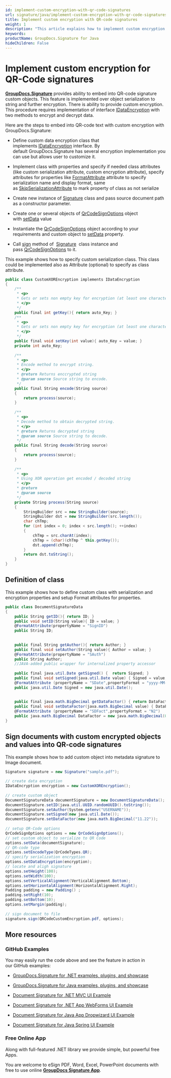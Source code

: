 ```yaml
---
id: implement-custom-encryption-with-qr-code-signatures
url: signature/java/implement-custom-encryption-with-qr-code-signatures
title: Implement custom encryption with QR-code signatures
weight: 1
description: "This article explains how to implement custom encryption for QR-code electronic signatures."
keywords: 
productName: GroupDocs.Signature for Java
hideChildren: False
---
```

# Implement custom encryption for QR-Code signatures

[**GroupDocs.Signature**](https://products.groupdocs.com/signature/java) provides ability to embed into QR-code signature custom objects. This feature is implemented over object serialization to string and further encryption. There is ability to provide custom encryption. This procedure requires implementation of interface [IDataEncryption](https://apireference.groupdocs.com/java/signature/com.groupdocs.signature.domain.extensions.encryption/IDataEncryption) with two methods to encrypt and decrypt data.

Here are the steps to embed into QR-code text with custom encryption with GroupDocs.Signature: 

*   Define custom data encryption class that implements [IDataEncryption](https://apireference.groupdocs.com/java/signature/com.groupdocs.signature.domain.extensions.encryption/IDataEncryption) interface. By default GroupDocs.Signature has several encryption implementation you can use but allows user to customize it.
*   Implement class with properties and specify if needed class attributes (like custom serialization attribute, custom encryption attribute), specify attributes for properties like [FormatAttribute](https://apireference.groupdocs.com/java/signature/com.groupdocs.signature.domain.extensions.serialization/FormatAttribute) attribute to specify serialization name and display format, same as [SkipSerializationAttribute](https://apireference.groupdocs.com/net/signature/groupdocs.signature.domain.extensions/skipserializationattribute) to mark property of class as not serialize   
    
*   Create new instance of [Signature](https://apireference.groupdocs.com/java/signature/com.groupdocs.signature/Signature) class and pass source document path as a constructor parameter.
    
*   Create one or several objects of [QrCodeSignOptions](https://apireference.groupdocs.com/java/signature/com.groupdocs.signature.options.sign/QrCodeSignOptions) object with [setData](https://apireference.groupdocs.com/java/signature/com.groupdocs.signature.options.sign/QrCodeSignOptions#setData(java.lang.Object)) value   
    
*   Instantiate the [QrCodeSignOptions](https://apireference.groupdocs.com/net/signature/groupdocs.signature.options/qrcodesignoptions) object according to your requirements and custom object to [setData](https://apireference.groupdocs.com/java/signature/com.groupdocs.signature.options.sign/QrCodeSignOptions#setData(java.lang.Object)) property.
    
*   Call [sign](https://apireference.groupdocs.com/java/signature/com.groupdocs.signature/Signature#sign(java.io.OutputStream,%20com.groupdocs.signature.options.sign.SignOptions)) method of  [Signature](https://apireference.groupdocs.com/java/signature/com.groupdocs.signature/Signature)  class instance and pass [QrCodeSignOptions](https://apireference.groupdocs.com/java/signature/com.groupdocs.signature.options.sign/QrCodeSignOptions) to it.
    

  

This example shows how to specify custom serialization class. This class could be implemented also as Attribute (optional) to specify as class attribute.

```csharp
public class CustomXOREncryption implements IDataEncryption
{
    /**
     * <p>
     * Gets or sets non empty key for encryption (at least one character)
     * </p>
     */
    public final int getKey(){ return auto_Key; }
    /**
     * <p>
     * Gets or sets non empty key for encryption (at least one character)
     * </p>
     */
    public final void setKey(int value){ auto_Key = value; }
    private int auto_Key;
 
    /**
     * <p>
     * Encode method to encrypt string.
     * </p>
     * @return Returns enccrypted string
     * @param source Source string to encode.
     */
    public final String encode(String source)
    {
        return process(source);
    }
 
    /**
     * <p>
     * Decode method to obtain decrypted string.
     * </p>
     * @return Returns decrypted string
     * @param source Source string to decode.
     */
    public final String decode(String source)
    {
        return process(source);
    }
 
    /**
     * <p>
     * Using XOR operation get encoded / decoded string
     * </p>
     * @return
     * @param source
     */
    private String process(String source)
    {
        StringBuilder src = new StringBuilder(source);
        StringBuilder dst = new StringBuilder(src.length());
        char chTmp;
        for (int index = 0; index < src.length(); ++index)
        {
            chTmp = src.charAt(index);
            chTmp = (char)(chTmp ^ this.getKey());
            dst.append(chTmp);
        }
        return dst.toString();
    }
}
```

## Definition of class

This example shows how to define custom class with serialization and encryption properties and setup Format attributes for properties.

```csharp
public class DocumentSignatureData
{
    public String getID(){ return ID; }
    public void setID(String value){ ID = value; }
    @FormatAttribute(propertyName = "SignID")
    public String ID;
 
 
    public final String getAuthor(){ return Author; }
    public final void setAuthor(String value){ Author = value; }
    @FormatAttribute(propertyName = "SAuth")
    public String Author;
    //JAVA-added public wrapper for internalized property accessor
 
    public final java.util.Date getSigned() {  return Signed; }
    public final void setSigned(java.util.Date value) { Signed = value; }
    @FormatAttribute (propertyName = "SDate",propertyFormat = "yyyy-MM-dd")
    public java.util.Date Signed = new java.util.Date();
 
 
    public final java.math.BigDecimal getDataFactor() { return DataFactor; }
    public final void setDataFactor(java.math.BigDecimal value) { DataFactor = value; }
    @FormatAttribute (propertyName = "SDFact",propertyFormat = "N2")
    public java.math.BigDecimal DataFactor = new java.math.BigDecimal(0.01);
}
```

## Sign documents with custom encrypted objects and values into QR-code signatures

This example shows how to add custom object into metadata signature to Image document.

```csharp
Signature signature = new Signature("sample.pdf");
 
// create data encryption
IDataEncryption encryption = new CustomXOREncryption();
 
// create custom object
DocumentSignatureData documentSignature = new DocumentSignatureData();
documentSignature.setID(java.util.UUID.randomUUID().toString());
documentSignature.setAuthor(System.getenv("USERNAME"));
documentSignature.setSigned(new java.util.Date());
documentSignature.setDataFactor(new java.math.BigDecimal("11.22"));
 
// setup QR-Code options
QrCodeSignOptions options = new QrCodeSignOptions();
// set custom object to serialize to QR Code
options.setData(documentSignature);
// QR-code type
options.setEncodeType(QrCodeTypes.QR);
// specify serialization encryption
options.setDataEncryption(encryption);
// locate and aligh signature
options.setHeight(100);
options.setWidth(100);
options.setVerticalAlignment(VerticalAlignment.Bottom);
options.setHorizontalAlignment(HorizontalAlignment.Right);
Padding padding = new Padding() ;
padding.setRight(10);
padding.setBottom(10);
options.setMargin(padding);
 
// sign document to file
signature.sign(QRCodeCustomEncryption.pdf, options);
```

## More resources

### GitHub Examples 

You may easily run the code above and see the feature in action in our GitHub examples:

*   [GroupDocs.Signature for .NET examples, plugins, and showcase](https://github.com/groupdocs-signature/GroupDocs.Signature-for-.NET)
    
*   [GroupDocs.Signature for Java examples, plugins, and showcase](https://github.com/groupdocs-signature/GroupDocs.Signature-for-Java)
    
*   [Document Signature for .NET MVC UI Example](https://github.com/groupdocs-signature/GroupDocs.Signature-for-.NET-MVC) 
    
*   [Document Signature for .NET App WebForms UI Example](https://github.com/groupdocs-signature/GroupDocs.Signature-for-.NET-WebForms)
    
*   [Document Signature for Java App Dropwizard UI Example](https://github.com/groupdocs-signature/GroupDocs.Signature-for-Java-Dropwizard)
    
*   [Document Signature for Java Spring UI Example](https://github.com/groupdocs-signature/GroupDocs.Signature-for-Java-Spring)
    

### Free Online App 

Along with full-featured .NET library we provide simple, but powerful free Apps.

You are welcome to eSign PDF, Word, Excel, PowerPoint documents with free to use online **[GroupDocs Signature App](https://products.groupdocs.app/signature)**.
